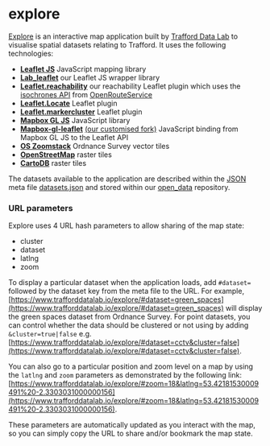 # explore
[Explore](https://www.trafforddatalab.io/explore) is an interactive map application built by [Trafford Data Lab](https://www.trafforddatalab.io) to visualise spatial datasets relating to Trafford.  It uses the following technologies:

- [**Leaflet JS**](https://leafletjs.com/) JavaScript mapping library
- [**Lab_leaflet**](https://github.com/traffordDataLab/lab_leaflet) our Leaflet JS wrapper library
- [**Leaflet.reachability**](https://github.com/traffordDataLab/leaflet.reachability) our reachability Leaflet plugin which uses the [isochrones API](https://openrouteservice.org/dev/#/api-docs) from [OpenRouteService](https://openrouteservice.org/)
- [**Leaflet.Locate**](https://github.com/domoritz/leaflet-locatecontrol) Leaflet plugin
- [**Leaflet.markercluster**](https://github.com/Leaflet/Leaflet.markercluster) Leaflet plugin
- [**Mapbox GL JS**](https://docs.mapbox.com/mapbox-gl-js/api/) JavaScript library
- [**Mapbox-gl-leaflet**](https://github.com/mapbox/mapbox-gl-leaflet) [(our customised fork)](https://github.com/traffordDataLab/mapbox-gl-leaflet) JavaScript binding from Mapbox GL JS to the Leaflet API
- [**OS Zoomstack**](https://www.ordnancesurvey.co.uk/business-and-government/products/os-open-zoomstack.html) Ordnance Survey vector tiles
- [**OpenStreetMap**](https://www.openstreetmap.org/#map=5/54.910/-3.432) raster tiles
- [**CartoDB**](https://github.com/CartoDB/basemap-styles) raster tiles

The datasets available to the application are described within the [JSON](https://www.json.org/) meta file [datasets.json](https://github.com/traffordDataLab/explore/blob/master/datasets.json) and stored within our [open_data](https://github.com/traffordDataLab/open_data) repository.

### URL parameters

Explore uses 4 URL hash parameters to allow sharing of the map state:
- cluster
- dataset
- latlng
- zoom

To display a particular dataset when the application loads, add `#dataset=` followed by the dataset key from the meta file to the URL. For example, [https://www.trafforddatalab.io/explore/#dataset=green_spaces](https://www.trafforddatalab.io/explore/#dataset=green_spaces) will display the green spaces dataset from Ordnance Survey. For point datasets, you can control whether the data should be clustered or not using by adding `&cluster=true|false` e.g. [https://www.trafforddatalab.io/explore/#dataset=cctv&cluster=false](https://www.trafforddatalab.io/explore/#dataset=cctv&cluster=false).

You can also go to a particular position and zoom level on a map by using the `latlng` and `zoom` parameters as demonstrated by the following link: [https://www.trafforddatalab.io/explore/#zoom=18&latlng=53.42181530009491%20-2.3303031000000156](https://www.trafforddatalab.io/explore/#zoom=18&latlng=53.42181530009491%20-2.3303031000000156).

These parameters are automatically updated as you interact with the map, so you can simply copy the URL to share and/or bookmark the map state.
